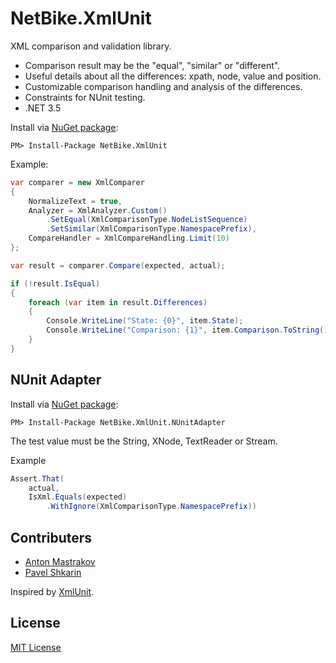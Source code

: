 NetBike.XmlUnit
===============

XML comparison and validation library.

* Comparison result may be the "equal", "similar" or "different".
* Useful details about all the differences: xpath, node, value and position.
* Сustomizable comparison handling and analysis of the differences.
* Constraints for NUnit testing.
* .NET 3.5

Install via [NuGet package](https://www.nuget.org/packages/NetBike.XmlUnit):

```
PM> Install-Package NetBike.XmlUnit
```

Example:

```csharp
var comparer = new XmlComparer
{
    NormalizeText = true,
    Analyzer = XmlAnalyzer.Custom()
        .SetEqual(XmlComparisonType.NodeListSequence)
        .SetSimilar(XmlComparisonType.NamespacePrefix),
    CompareHandler = XmlCompareHandling.Limit(10)
};

var result = comparer.Compare(expected, actual);

if (!result.IsEqual)
{
    foreach (var item in result.Differences)
    {
        Console.WriteLine("State: {0}", item.State);
        Console.WriteLine("Comparison: {1}", item.Comparison.ToString());
    }
}
```

NUnit Adapter
--------------

Install via [NuGet package](https://www.nuget.org/packages/NetBike.XmlUnit.NUnitAdapter):

```
PM> Install-Package NetBike.XmlUnit.NUnitAdapter
```

The test value must be the String, XNode, TextReader or Stream.

Example

```csharp
Assert.That(
    actual,
    IsXml.Equals(expected)
        .WithIgnore(XmlComparisonType.NamespacePrefix))
```

Contributers
------------

* [Anton Mastrakov](https://github.com/a-mastrakov)
* [Pavel Shkarin](https://github.com/a7b0)

Inspired by [XmlUnit](http://xmlunit.org).


License
-------

[MIT License](https://github.com/netbike/netbike.xmlunit/blob/master/LICENSE)
